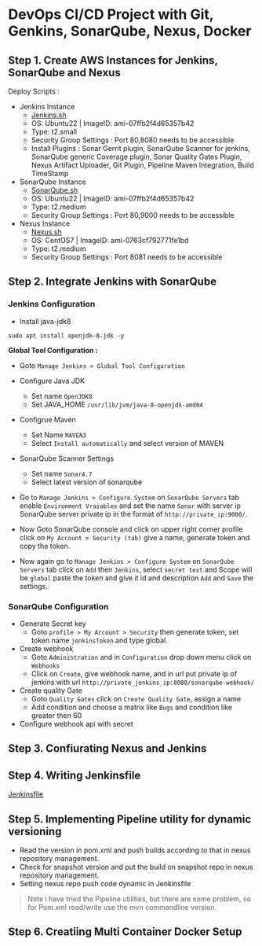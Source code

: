 # DevOps CI/CD Project with Git, Genkins, SonarQube, Nexus, Docker   

## Step 1. Create AWS Instances for Jenkins, SonarQube and Nexus   

Deploy Scripts :  

* Jenkins Instance 
    * [Jenkins.sh](userData/Jenkins.sh)     
    * OS: Ubuntu22 | ImageID: ami-07ffb2f4d65357b42 
    * Type: t2.small
    * Security Group Settings : Port 80,8080 needs to be accessible  
    * Install Plugins : Sonar Gerrit plugin, SonarQube Scanner for jenkins, SonarQube generic Coverage plugin, Sonar Quality Gates Plugin, Nexus Artifact Uploader, Git Plugin, Pipeline Maven Integration, Build TimeStamp   
* SonarQube Instance 
    * [SonarQube.sh](userData/SonarQube.sh)     
    * OS: Ubuntu22 | ImageID: ami-07ffb2f4d65357b42 
    * Type: t2.medium
    * Security Group Settings : Port 80,9000 needs to be accessible    
* Nexus Instance   
    * [Nexus.sh](userData/Nexus.sh)    
    * OS: CentOS7 | ImageID: ami-0763cf792771fe1bd
    * Type: t2.medium   
    * Security Group Settings : Port 8081 needs to be accessible    
 
## Step 2. Integrate Jenkins with SonarQube     

### Jenkins Configuration   

* Install java-jdk8 

```   
sudo apt install openjdk-8-jdk -y   
```  


__Global Tool Configuration :__      

* Goto `Manage Jenkins > Global Tool Configuration`   
* Configure Java JDK 
    * Set name `OpenJDK8`    
    * Set JAVA_HOME `/usr/lib/jvm/java-8-openjdk-amd64` 
* Configrue Maven
    * Set Name `MAVEN3`  
    * Select `Install automatically` and select version of MAVEN    
* SonarQube Scanner Settings  
    * Set name `Sonar4.7`   
    * Select latest version of sonarqube  


* Go to `Manage Jenkins > Configure System` on `SonarQube Servers` tab enable `Environment Vraiables` and set the name `Sonar` with server ip SonarQube server private ip in the format of `http://private_ip:9000/`.    
* Now Goto SonarQube console and click on upper right corner profile click on `My Account > Security (tab)` give a name, generate token and copy the token.    
* Now again go to `Manage Jenkins > Configure System` on `SonarQube Servers` tab click on `Add` then `Jenkins`, select `secret text` and Scope will be `global` paste the token and give it id and description `Add` and `Save` the settings.    


### SonarQube Configuration    
 
* Generate Secret key    
    * Goto `profile > My Account > Security` then generate  token, set token name `jenkinsToken` and type global.    
* Create webhook    
    * Goto `Administration` and in `Configuration` drop down menu click on `Webhooks`   
    * Click on `Create`, give webhook name, and in url put private ip of jenkins with url `http://private_jenkins_ip:8080/sonarqube-webhook/`  
* Create quality Gate 
    * Goto `Quality Gates` click on `Create Quality Gate`, assign a name 
    * Add condition and choose a matrix like `Bugs` and condition like greater then 60  
* Configure webhook api with secret 

## Step 3. Confiurating Nexus and Jenkins 

## Step 4. Writing Jenkinsfile 

[Jenkinsfile](Jenkinsfile)  

## Step 5. Implementing Pipeline utility for dynamic versioning 

* Read the version in pom.xml and push builds according to that in nexus repository management.  
* Check for snapshot version and put the build on snapshot repo in nexus repository management.  
* Setting nexus repo push code dynamic in Jenkinsfile 

> Note i have tried the Pipeline utilities, but there are some problem, so for Pom.xml read/write use the mvn commandline version.   

## Step 6. Creatiing Multi Container Docker Setup

